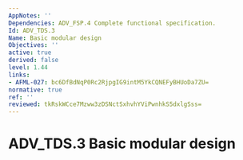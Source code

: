 ```yaml
---
AppNotes: ''
Dependencies: ADV_FSP.4 Complete functional specification.
Id: ADV_TDS.3
Name: Basic modular design
Objectives: ''
active: true
derived: false
level: 1.44
links:
- AFML-027: bc6DfBdNqP0Rc2RjpgIG9intM5YkCQNEFyBHUoDa7ZU=
normative: true
ref: ''
reviewed: tkRskWCce7Mzww3zDSNctSxhvhYViPwnhkS5dxlgSss=
---
```


# ADV_TDS.3 Basic modular design
